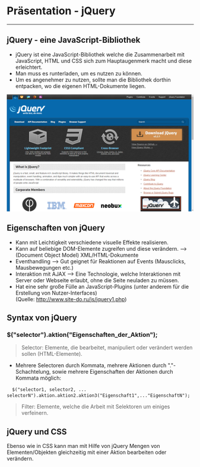 # Präsentation - jQuery
----------------------------------------------------------------------------

## jQuery - eine JavaScript-Bibliothek

* jQuery ist eine JavaScript-Bibliothek welche die Zusammenarbeit mit JavaScript, HTML und CSS sich zum Hauptaugenmerk macht und diese erleichtert.
* Man muss es runterladen, um es nutzen zu können.
* Um es angenehmer zu nutzen, sollte man die Bibliothek dorthin entpacken, wo die eigenen HTML-Dokumente liegen.

[![jQuery](https://github.com/int-lecture/repo-05/blob/master/Java-Script/jQuery.png)](http://jquery.com/)

## Eigenschaften von jQuery

* Kann mit Leichtigkeit verschiedene visuelle Effekte realisieren.
* Kann auf beliebige DOM-Elemente zugreifen und diese verändern. --> (Document Object Model) XML/HTML-Dokumente
* Eventhandling --> Gut geignet für Reaktionen auf Events (Mausclicks, Mausbewegungen etc.)
* Interaktion mit AJAX --> Eine Technologie, welche Interaktionen mit Server oder Webseite erlaubt, ohne die Seite neuladen zu müssen.
* Hat eine sehr große Fülle an JavaScript-Plugins (unter anderem für die Erstellung von Nutzer-Interfaces) 
<br /> (Quelle: http://www.site-do.ru/js/jquery1.php)

## Syntax von jQuery

### $("selector").aktion("Eigenschaften_der_Aktion");

>Selector: Elemente, die bearbeitet, manipuliert oder verändert werden sollen (HTML-Elemente).
* Mehrere Selectoren durch Kommata, mehrere Aktionen durch "."-Schachtelung, sowie mehrere Eigenschaften der Aktionen durch Kommata möglich:
```jquery  
  $("selector1, selector2, ... selectorN").aktion.aktion2.aktion3("Eigenschaft1",..."EigenschaftN");
``` 
 >Filter: Elemente, welche die Arbeit mit Selektoren um einiges verfeinern.
 
 
 ## jQuery und CSS
 
 Ebenso wie in CSS kann man mit Hilfe von jQuery Mengen von Elementen/Objekten gleichzeitig mit einer Aktion bearbeiten oder verändern.
 
 
